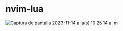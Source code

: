 # nvim-lua
![Captura de pantalla 2023-11-14 a la(s) 10 25 14 a  m](https://github.com/Simonmg/nvim-lua/assets/4097482/473af8c5-74f8-430b-83ee-b2303af92555)

